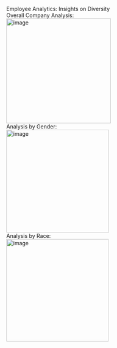 Employee Analytics: Insights on Diversity  
Overall Company Analysis:  
<img width="274" alt="image" src="https://user-images.githubusercontent.com/125456291/224020830-e7be4c56-9033-4c0e-b678-6dad3e78837b.png">  
Analysis by Gender:  
<img width="269" alt="image" src="https://user-images.githubusercontent.com/125456291/224021125-0901b58b-9349-4c46-8f94-46f62916ea55.png">  
Analysis by Race:  
<img width="268" alt="image" src="https://user-images.githubusercontent.com/125456291/224021330-52719c66-e1d8-4230-a686-39919e491df2.png">
